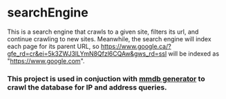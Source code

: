 # searchEngine
This is a search engine that crawls to a given site, filters its url, and continue crawling to new sites.
Meanwhile, the search engine will index each page for its parent URL, so https://www.google.ca/?gfe_rd=cr&ei=5k3ZWJ3lLYmN8Qfzl6CQAw&gws_rd=ssl will be indexed as "https://www.google.com". 

### This project is used in conjuction with [mmdb generator](https://github.com/Kamagawa/geoIP2-mmdb-generator) to crawl the database for IP and address queries. 
